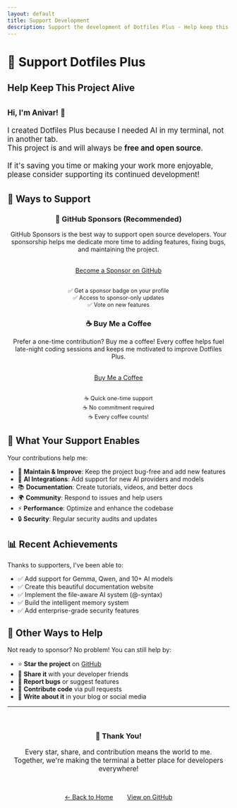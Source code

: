 ```yaml
---
layout: default
title: Support Development
description: Support the development of Dotfiles Plus - Help keep this AI-powered terminal tool free and open source
---
```


# 💖 Support Dotfiles Plus

<div class="cta-section">
  <h2>Help Keep This Project Alive</h2>
  <p style="font-size: 1.2em; margin: 2em 0;">
    <strong>Hi, I'm Anivar!</strong> 👋<br><br>
    I created Dotfiles Plus because I needed AI in my terminal, not in another tab.<br>
    This project is and will always be <strong>free and open source</strong>.<br><br>
    If it's saving you time or making your work more enjoyable,<br>
    please consider supporting its continued development!
  </p>
</div>

## 🌟 Ways to Support

<div class="feature-card" style="text-align: center;">
  <h3>💝 GitHub Sponsors (Recommended)</h3>
  <p>GitHub Sponsors is the best way to support open source developers. Your sponsorship helps me dedicate more time to adding features, fixing bugs, and maintaining the project.</p>
  <br>
  <a href="https://github.com/sponsors/anivar" class="btn">Become a Sponsor on GitHub</a>
  <br><br>
  <p style="font-size: 0.9em; color: var(--text-muted);">
    ✅ Get a sponsor badge on your profile<br>
    ✅ Access to sponsor-only updates<br>
    ✅ Vote on new features
  </p>
</div>

<div class="feature-card" style="text-align: center;">
  <h3>☕ Buy Me a Coffee</h3>
  <p>Prefer a one-time contribution? Buy me a coffee! Every coffee helps fuel late-night coding sessions and keeps me motivated to improve Dotfiles Plus.</p>
  <br>
  <a href="https://buymeacoffee.com/anivar" class="btn-secondary">Buy Me a Coffee</a>
  <br><br>
  <p style="font-size: 0.9em; color: var(--text-muted);">
    ☕ Quick one-time support<br>
    ☕ No commitment required<br>
    ☕ Every coffee counts!
  </p>
</div>

## 🚀 What Your Support Enables

Your contributions help me:

- 🔧 **Maintain & Improve**: Keep the project bug-free and add new features
- 🤖 **AI Integrations**: Add support for new AI providers and models
- 📚 **Documentation**: Create tutorials, videos, and better docs
- 🌍 **Community**: Respond to issues and help users
- ⚡ **Performance**: Optimize and enhance the codebase
- 🔒 **Security**: Regular security audits and updates

## 📊 Recent Achievements

Thanks to supporters, I've been able to:

- ✅ Add support for Gemma, Qwen, and 10+ AI models
- ✅ Create this beautiful documentation website
- ✅ Implement the file-aware AI system (@-syntax)
- ✅ Build the intelligent memory system
- ✅ Add enterprise-grade security features

## 💭 Other Ways to Help

Not ready to sponsor? No problem! You can still help by:

- ⭐ **Star the project** on [GitHub](https://github.com/anivar/dotfiles-plus)
- 📢 **Share it** with your developer friends
- 🐛 **Report bugs** or suggest features
- 🤝 **Contribute code** via pull requests
- 📝 **Write about it** in your blog or social media

---

<div style="text-align: center; margin-top: 4em;">
  <h3>🙏 Thank You!</h3>
  <p style="font-size: 1.1em;">
    Every star, share, and contribution means the world to me.<br>
    Together, we're making the terminal a better place for developers everywhere!
  </p>
  <br>
  <p>
    <a href="/" style="margin: 0 1em;">← Back to Home</a>
    <a href="https://github.com/anivar/dotfiles-plus" style="margin: 0 1em;">View on GitHub</a>
  </p>
</div>